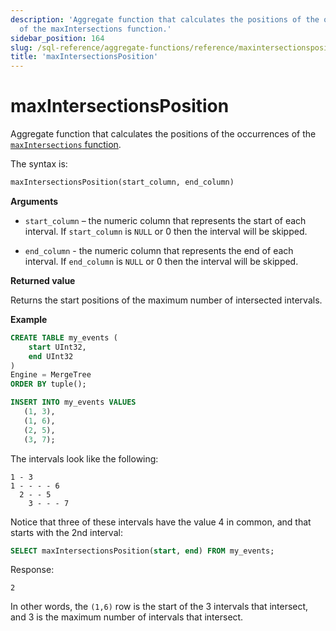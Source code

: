 ```yaml
---
description: 'Aggregate function that calculates the positions of the occurrences
  of the maxIntersections function.'
sidebar_position: 164
slug: /sql-reference/aggregate-functions/reference/maxintersectionsposition
title: 'maxIntersectionsPosition'
---
```


# maxIntersectionsPosition

Aggregate function that calculates the positions of the occurrences of the [`maxIntersections` function](./maxintersections.md).

The syntax is:

```sql
maxIntersectionsPosition(start_column, end_column)
```

**Arguments**

- `start_column` – the numeric column that represents the start of each interval. If `start_column` is `NULL` or 0 then the interval will be skipped.

- `end_column` - the numeric column that represents the end of each interval. If `end_column` is `NULL` or 0 then the interval will be skipped.

**Returned value**

Returns the start positions of the maximum number of intersected intervals.

**Example**

```sql
CREATE TABLE my_events (
    start UInt32,
    end UInt32
)
Engine = MergeTree
ORDER BY tuple();

INSERT INTO my_events VALUES
   (1, 3),
   (1, 6),
   (2, 5),
   (3, 7);
```

The intervals look like the following:

```response
1 - 3
1 - - - - 6
  2 - - 5
    3 - - - 7
```

Notice that three of these intervals have the value 4 in common, and that starts with the 2nd interval:

```sql
SELECT maxIntersectionsPosition(start, end) FROM my_events;
```

Response:
```response
2
```

In other words, the `(1,6)` row is the start of the 3 intervals that intersect, and 3 is the maximum number of intervals that intersect.